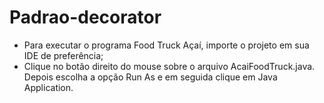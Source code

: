 # Padrao-decorator

- Para executar o programa Food Truck Açaí, importe o projeto em sua IDE de preferência;
- Clique no botão direito do mouse sobre o arquivo AcaiFoodTruck.java. Depois escolha a opção Run As e em seguida clique em Java Application.
